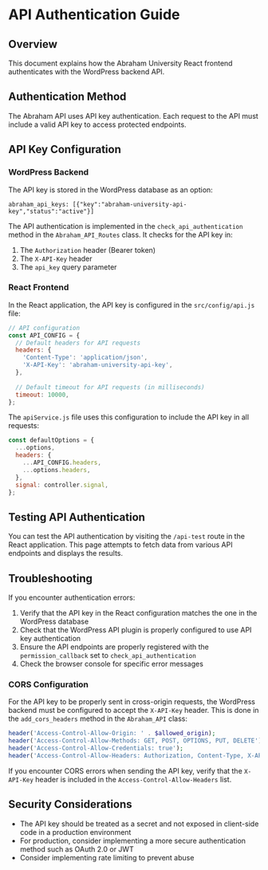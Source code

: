 # API Authentication Guide

## Overview

This document explains how the Abraham University React frontend authenticates with the WordPress backend API.

## Authentication Method

The Abraham API uses API key authentication. Each request to the API must include a valid API key to access protected endpoints.

## API Key Configuration

### WordPress Backend

The API key is stored in the WordPress database as an option:

```
abraham_api_keys: [{"key":"abraham-university-api-key","status":"active"}]
```

The API authentication is implemented in the `check_api_authentication` method in the `Abraham_API_Routes` class. It checks for the API key in:

1. The `Authorization` header (Bearer token)
2. The `X-API-Key` header
3. The `api_key` query parameter

### React Frontend

In the React application, the API key is configured in the `src/config/api.js` file:

```javascript
// API configuration
const API_CONFIG = {
  // Default headers for API requests
  headers: {
    'Content-Type': 'application/json',
    'X-API-Key': 'abraham-university-api-key',
  },
  
  // Default timeout for API requests (in milliseconds)
  timeout: 10000,
};
```

The `apiService.js` file uses this configuration to include the API key in all requests:

```javascript
const defaultOptions = {
  ...options,
  headers: {
    ...API_CONFIG.headers,
    ...options.headers,
  },
  signal: controller.signal,
};
```

## Testing API Authentication

You can test the API authentication by visiting the `/api-test` route in the React application. This page attempts to fetch data from various API endpoints and displays the results.

## Troubleshooting

If you encounter authentication errors:

1. Verify that the API key in the React configuration matches the one in the WordPress database
2. Check that the WordPress API plugin is properly configured to use API key authentication
3. Ensure the API endpoints are properly registered with the `permission_callback` set to `check_api_authentication`
4. Check the browser console for specific error messages

### CORS Configuration

For the API key to be properly sent in cross-origin requests, the WordPress backend must be configured to accept the `X-API-Key` header. This is done in the `add_cors_headers` method in the `Abraham_API` class:

```php
header('Access-Control-Allow-Origin: ' . $allowed_origin);
header('Access-Control-Allow-Methods: GET, POST, OPTIONS, PUT, DELETE');
header('Access-Control-Allow-Credentials: true');
header('Access-Control-Allow-Headers: Authorization, Content-Type, X-API-Key');
```

If you encounter CORS errors when sending the API key, verify that the `X-API-Key` header is included in the `Access-Control-Allow-Headers` list.

## Security Considerations

- The API key should be treated as a secret and not exposed in client-side code in a production environment
- For production, consider implementing a more secure authentication method such as OAuth 2.0 or JWT
- Consider implementing rate limiting to prevent abuse